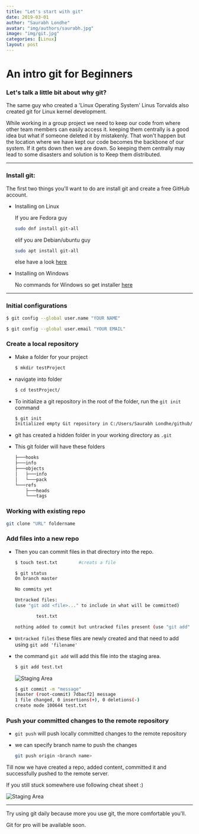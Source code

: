 ```yaml
---
title: "Let's start with git"
date: 2019-03-01
author: "Saurabh Londhe"
avatar: "img/authors/saurabh.jpg"
image: "img/git.jpg"
categories: [Linux]
layout: post
---
```


# An intro git for Beginners

### Let's talk a little bit about why git?

The same guy who created a 'Linux Operating System' Linus Torvalds also created git for Linux kernel development.

While working in a group project we need to keep our code from where other team members can easily access it. keeping them centrally is a good idea but what if someone deleted it by mistakenly. That won't happen but the location where we have kept our code becomes the backbone of our system. If it gets down then we are down. So keeping them centrally may lead to some disasters and solution is to Keep them distributed.

---

### Install git:

The first two things you'll want to do are install git and create a free GitHub account.

- Installing on Linux

  If you are Fedora guy

  ```sh
  sudo dnf install git-all
  ```

  elif you are Debian/ubuntu guy

  ```sh
  sudo apt install git-all
  ```

  else have a look [here](https://git-scm.com/book/en/v2/Getting-Started-Installing-Git)

- Installing on Windows

  No commands for Windows so get installer [here](https://git-scm.com/download/win)

---

### Initial configurations

```sh
$ git config --global user.name "YOUR NAME"

$ git config --global user.email "YOUR EMAIL"
```

### Create a local repository

- Make a folder for your project

  ```sh
  $ mkdir testProject
  ```

- navigate into folder

  ```sh
  $ cd testProject/
  ```

- To initialize a git repository in the root of the folder, run the `git init` command

  ```sh
  $ git init
  Initialized empty Git repository in C:/Users/Saurabh Londhe/github/testProject/.git/
  ```

- git has created a hidden folder in your working directory as `.git`

- This git folder will have these folders
  ```sh
  ├───hooks
  ├───info
  ├───objects
  │   ├───info
  │   └───pack
  └───refs
      ├───heads
      └───tags
  ```

### Working with existing repo

```sh
git clone "URL" foldername
```

### Add files into a new repo

- Then you can commit files in that directory into the repo.

  ```sh
  $ touch test.txt        #creats a file
  ```


    ```sh
    $ git status
    On branch master

    No commits yet

    Untracked files:
    (use "git add <file>..." to include in what will be committed)

            test.txt

    nothing added to commit but untracked files present (use "git add" to track)

    ```

- `Untracked files` these files are newly created and that need to add using `git add 'filename'`

- the command `git add` will add this file into the staging area.

  ```sh
  $ git add test.txt
  ```


    ![Staging Area](https://saurabhlondhe.github.io/static/assets/img/blog/start_git/staging_area.png)


    ```sh
    $ git commit -m "message"
    [master (root-commit) 7dbacf2] message
    1 file changed, 0 insertions(+), 0 deletions(-)
    create mode 100644 test.txt

    ```

### Push your committed changes to the remote repository

- `git push` will push locally committed changes to the remote repository

- we can specify branch name to push the changes
  ```sh
  git push origin <branch name>
  ```

Till now we have created a repo, added content, committed it and successfully pushed to the remote server.

If you still stuck somewhere use following cheat sheet :)

![Staging Area](https://saurabhlondhe.github.io/static/assets/img/blog/start_git/git-cheatsheet-simple.jpg)

---

Try using git daily because more you use git, the more comfortable you'll.

Git for pro will be available soon.
